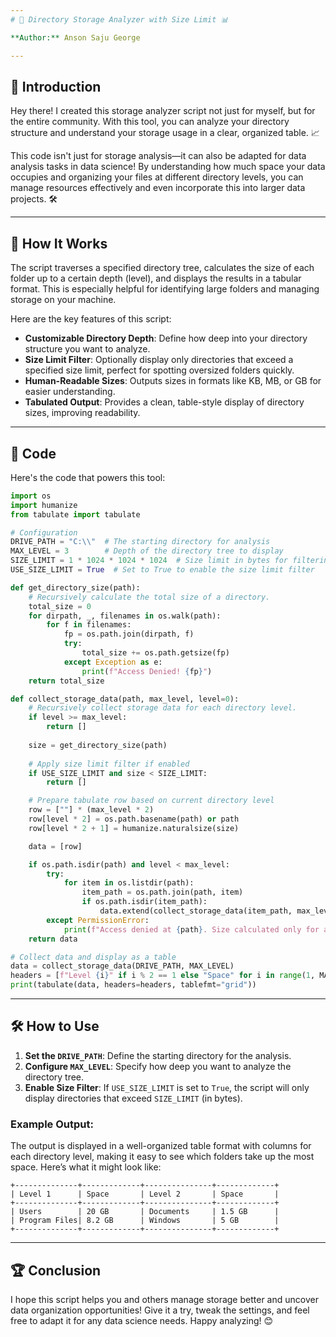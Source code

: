 ```yaml
---
# 📂 Directory Storage Analyzer with Size Limit 📊

**Author:** Anson Saju George

---
```


## 🎉 Introduction

Hey there! I created this storage analyzer script not just for myself, but for the entire community. With this tool, you can analyze your directory structure and understand your storage usage in a clear, organized table. 📈

This code isn't just for storage analysis—it can also be adapted for data analysis tasks in data science! By understanding how much space your data occupies and organizing your files at different directory levels, you can manage resources effectively and even incorporate this into larger data projects. 🛠️

---

## 🚀 How It Works

The script traverses a specified directory tree, calculates the size of each folder up to a certain depth (level), and displays the results in a tabular format. This is especially helpful for identifying large folders and managing storage on your machine.

Here are the key features of this script:

- **Customizable Directory Depth**: Define how deep into your directory structure you want to analyze.
- **Size Limit Filter**: Optionally display only directories that exceed a specified size limit, perfect for spotting oversized folders quickly.
- **Human-Readable Sizes**: Outputs sizes in formats like KB, MB, or GB for easier understanding.
- **Tabulated Output**: Provides a clean, table-style display of directory sizes, improving readability.

---

## 📜 Code

Here's the code that powers this tool:

```python
import os
import humanize
from tabulate import tabulate

# Configuration
DRIVE_PATH = "C:\\"  # The starting directory for analysis
MAX_LEVEL = 3        # Depth of the directory tree to display
SIZE_LIMIT = 1 * 1024 * 1024 * 1024  # Size limit in bytes for filtering
USE_SIZE_LIMIT = True  # Set to True to enable the size limit filter

def get_directory_size(path):
    # Recursively calculate the total size of a directory.
    total_size = 0
    for dirpath, _, filenames in os.walk(path):
        for f in filenames:
            fp = os.path.join(dirpath, f)
            try:
                total_size += os.path.getsize(fp)
            except Exception as e:
                print(f"Access Denied! {fp}")
    return total_size

def collect_storage_data(path, max_level, level=0):
    # Recursively collect storage data for each directory level.
    if level >= max_level:
        return []
    
    size = get_directory_size(path)
    
    # Apply size limit filter if enabled
    if USE_SIZE_LIMIT and size < SIZE_LIMIT:
        return []

    # Prepare tabulate row based on current directory level
    row = [""] * (max_level * 2)
    row[level * 2] = os.path.basename(path) or path
    row[level * 2 + 1] = humanize.naturalsize(size)

    data = [row]

    if os.path.isdir(path) and level < max_level:
        try:
            for item in os.listdir(path):
                item_path = os.path.join(path, item)
                if os.path.isdir(item_path):
                    data.extend(collect_storage_data(item_path, max_level, level + 1))
        except PermissionError:
            print(f"Access denied at {path}. Size calculated only for accessible parts.")
    return data

# Collect data and display as a table
data = collect_storage_data(DRIVE_PATH, MAX_LEVEL)
headers = [f"Level {i}" if i % 2 == 1 else "Space" for i in range(1, MAX_LEVEL * 2 + 1)]
print(tabulate(data, headers=headers, tablefmt="grid"))
```

---

## 🛠️ How to Use

1. **Set the `DRIVE_PATH`**: Define the starting directory for the analysis.
2. **Configure `MAX_LEVEL`**: Specify how deep you want to analyze the directory tree.
3. **Enable Size Filter**: If `USE_SIZE_LIMIT` is set to `True`, the script will only display directories that exceed `SIZE_LIMIT` (in bytes).

### Example Output:

The output is displayed in a well-organized table format with columns for each directory level, making it easy to see which folders take up the most space. Here’s what it might look like:

```
+--------------+-------------+---------------+-------------+
| Level 1      | Space       | Level 2       | Space       |
+--------------+-------------+---------------+-------------+
| Users        | 20 GB       | Documents     | 1.5 GB      |
| Program Files| 8.2 GB      | Windows       | 5 GB        |
+--------------+-------------+---------------+-------------+
```

---

## 🏆 Conclusion

I hope this script helps you and others manage storage better and uncover data organization opportunities! Give it a try, tweak the settings, and feel free to adapt it for any data science needs. Happy analyzing! 😊
